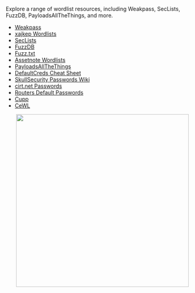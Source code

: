 Explore a range of wordlist resources, including Weakpass, SecLists, FuzzDB, PayloadsAllTheThings, and more.
- [Weakpass](https://weakpass.com/)
- [xajkep Wordlists](https://github.com/xajkep/wordlists)
- [SecLists](https://github.com/danielmiessler/SecLists)
- [FuzzDB](https://github.com/fuzzdb-project/fuzzdb)
- [Fuzz.txt](https://github.com/Bo0oM/fuzz.txt)
- [Assetnote Wordlists](https://wordlists.assetnote.io/)
- [PayloadsAllTheThings](https://github.com/swisskyrepo/PayloadsAllTheThings)
- [DefaultCreds Cheat Sheet](https://github.com/ihebski/DefaultCreds-cheat-sheet)
- [SkullSecurity Passwords Wiki](https://wiki.skullsecurity.org/index.php/Passwords)
- [cirt.net Passwords](https://cirt.net/passwords)
- [Routers Default Passwords](https://bcca.org/routers-default-passwords/)
- [Cupp](https://github.com/Mebus/cupp)
- [CeWL](https://github.com/digininja/CeWL)

<div align="center">

<img src="https://github.com/MrM8BRH/MrM8BRH/assets/34133187/08470c9e-fb5e-44e1-8291-7b1536524997" width="450px" hight="250px">

</div>
